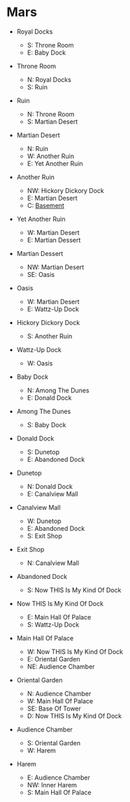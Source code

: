 
# Mars

* Royal Docks
  * S: Throne Room
  * E: Baby Dock
* Throne Room
  * N: Royal Docks
  * S: Ruin
* Ruin
  * N: Throne Room
  * S: Martian Desert
* Martian Desert
  * N: Ruin
  * W: Another Ruin
  * E: Yet Another Ruin
* Another Ruin
  * NW: Hickory Dickory Dock
  * E: Martian Desert
  * C: [Basement](#phobos.md)
* Yet Another Ruin
  * W: Martian Desert
  * E: Martian Dessert
* Martian Dessert
  * NW: Martian Desert
  * SE: Oasis
* Oasis
  * W: Martian Desert
  * E: Wattz-Up Dock
* Hickory Dickory Dock
  * S: Another Ruin
* Wattz-Up Dock
  * W: Oasis

* Baby Dock
  * N: Among The Dunes
  * E: Donald Dock
* Among The Dunes
  * S: Baby Dock

* Donald Dock
  * S: Dunetop
  * E: Abandoned Dock
* Dunetop
  * N: Donald Dock
  * E: Canalview Mall
* Canalview Mall
  * W: Dunetop
  * E: Abandoned Dock
  * S: Exit Shop
* Exit Shop
  * N: Canalview Mall
* Abandoned Dock
  * S: Now THIS Is My Kind Of Dock



* Now THIS Is My Kind Of Dock
  * E: Main Hall Of Palace
  * S: Wattz-Up Dock
* Main Hall Of Palace
  * W: Now THIS Is My Kind Of Dock
  * E: Oriental Garden
  * NE: Audience Chamber
* Oriental Garden
  * N: Audience Chamber
  * W: Main Hall Of Palace
  * SE: Base Of Tower
  * D: Now THIS Is My Kind Of Dock
* Audience Chamber
  * S: Oriental Garden
  * W: Harem
* Harem
  * E: Audience Chamber
  * NW: Inner Harem
  * S: Main Hall Of Palace

